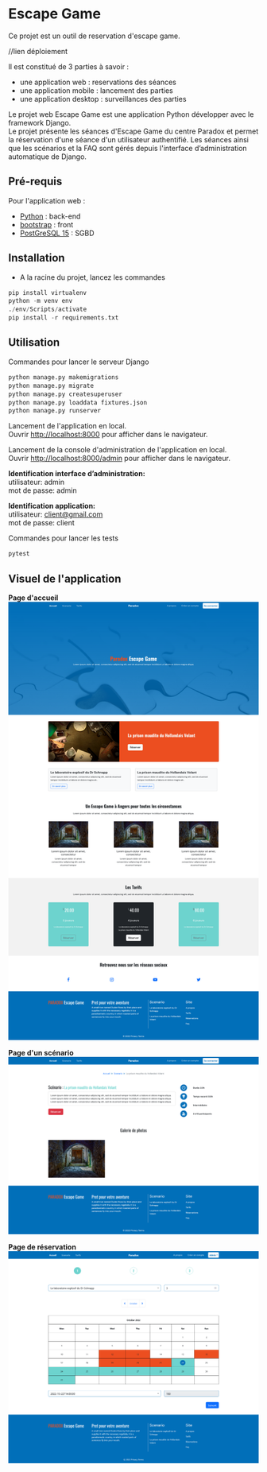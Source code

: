 # Escape Game

Ce projet est un outil de reservation d'escape game. 

//lien déploiement 

Il est constitué de 3 parties à savoir : 
- une application web : reservations des séances
- une application mobile : lancement des parties
- une application desktop : surveillances des parties

Le projet web Escape Game est une application Python développer avec le framework Django. \
Le projet présente les séances d'Escape Game du centre Paradox et permet la réservation d'une séance d'un utilisateur authentifié.
Les séances ainsi que les scénarios et la FAQ sont gérés depuis l'interface d’administration automatique de Django.

## Pré-requis

Pour l'application web : 
- [Python](https://www.python.org/downloads/) : back-end
- [bootstrap](https://getbootstrap.com/docs/5.2/getting-started/download/) : front
- [PostGreSQL 15](https://www.postgresql.org/download/) : SGBD


## Installation

- A la racine du projet, lancez les commandes 
```python
pip install virtualenv
python -m venv env
./env/Scripts/activate
pip install -r requirements.txt
```

## Utilisation

Commandes pour lancer le serveur Django
```python
python manage.py makemigrations 
python manage.py migrate
python manage.py createsuperuser
python manage.py loaddata fixtures.json
python manage.py runserver
```

Lancement de l'application en local.\
Ouvrir [http://localhost:8000](http://localhost:8000) pour afficher dans le navigateur.

Lancement de la console d'administration de l'application en local.\
Ouvrir [http://localhost:8000/admin](http://localhost:8000/admin) pour afficher dans le navigateur.

**Identification interface d’administration:**\
utilisateur: admin\
mot de passe: admin

**Identification application:**\
utilisateur: client@gmail.com\
mot de passe: client

Commandes pour lancer les tests
```python
pytest
```

## Visuel de l'application

**Page d'accueil**
![Page d'accueil](./img/home.png)

**Page d'un scénario**
![Page d'un scénario](./img/scenario.png)

**Page de réservation**
![Page de réservation](./img/booking.png)




